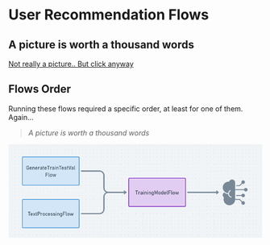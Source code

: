 # User Recommendation Flows


## A picture is worth a thousand words



[Not really a picture.. But click anyway](https://whimsical.com/stack-overflow-reco-A9zt7mxK1TK3RC3RMFw2C3)


## Flows Order

Running these flows required a specific order, at least for one of them.
Again...
> *A picture is worth a thousand words*

![Flows Order](flow_order.png)
